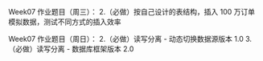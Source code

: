 Week07 作业题目（周三）：
2.（必做）按自己设计的表结构，插入 100 万订单模拟数据，测试不同方式的插入效率

Week07 作业题目（周日）：
2.（必做）读写分离 - 动态切换数据源版本 1.0
3.（必做）读写分离 - 数据库框架版本 2.0
